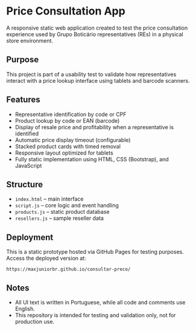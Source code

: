 # Price Consultation App

A responsive static web application created to test the price consultation experience used by Grupo Boticário representatives (REs) in a physical store environment.

## Purpose

This project is part of a usability test to validate how representatives interact with a price lookup interface using tablets and barcode scanners.

## Features

* Representative identification by code or CPF
* Product lookup by code or EAN (barcode)
* Display of resale price and profitability when a representative is identified
* Automatic price display timeout (configurable)
* Stacked product cards with timed removal
* Responsive layout optimized for tablets
* Fully static implementation using HTML, CSS (Bootstrap), and JavaScript

## Structure

* `index.html` – main interface
* `script.js` – core logic and event handling
* `products.js` – static product database
* `resellers.js` – sample reseller data

## Deployment

This is a static prototype hosted via GitHub Pages for testing purposes.
Access the deployed version at:

```
https://maxjuniorbr.github.io/consultar-preco/
```

## Notes

* All UI text is written in Portuguese, while all code and comments use English.
* This repository is intended for testing and validation only, not for production use.
